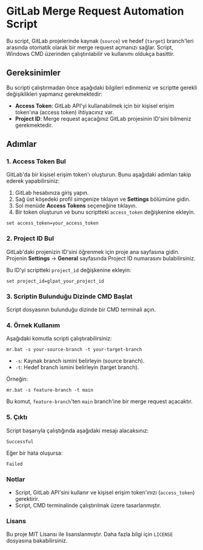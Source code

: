 # GitLab Merge Request Automation Script

Bu script, GitLab projelerinde kaynak (`source`) ve hedef (`target`) branch'leri arasında otomatik olarak bir merge request açmanızı sağlar. Script, Windows CMD üzerinden çalıştırılabilir ve kullanımı oldukça basittir.

## Gereksinimler

Bu scripti çalıştırmadan önce aşağıdaki bilgileri edinmeniz ve scriptte gerekli değişiklikleri yapmanız gerekmektedir:

- **Access Token**: GitLab API'yi kullanabilmek için bir kişisel erişim token'ına (access token) ihtiyacınız var.
- **Project ID**: Merge request açacağınız GitLab projesinin ID'sini bilmeniz gerekmektedir.

## Adımlar

### 1. Access Token Bul
GitLab'da bir kişisel erişim token'ı oluşturun. Bunu aşağıdaki adımları takip ederek yapabilirsiniz:

1. GitLab hesabınıza giriş yapın.
2. Sağ üst köşedeki profil simgenize tıklayın ve **Settings** bölümüne gidin.
3. Sol menüde **Access Tokens** seçeneğine tıklayın.
4. Bir token oluşturun ve bunu scriptteki `access_token` değişkenine ekleyin.

```batch
set access_token=your_access_token
```

### 2. Project ID Bul
GitLab'daki projenizin ID'sini öğrenmek için proje ana sayfasına gidin. Projenin **Settings** -> **General** sayfasında Project ID numarasını bulabilirsiniz.

Bu ID'yi scriptteki `project_id` değişkenine ekleyin:
```
set project_id=glpat_your_project_id
```

### 3. Scriptin Bulunduğu Dizinde CMD Başlat
Script dosyasının bulunduğu dizinde bir CMD terminali açın. 


### 4. Örnek Kullanım
Aşağıdaki komutla scripti çalıştırabilirsiniz:
```batch
mr.bat -s your-source-branch -t your-target-branch
```

- `-s`: Kaynak branch ismini belirleyin (source branch).
- `-t`: Hedef branch ismini belirleyin (target branch).

Örneğin:
```batch
mr.bat -s feature-branch -t main
```

Bu komut, `feature-branch`'ten `main` branch'ine bir merge request açacaktır.

### 5. Çıktı
Script başarıyla çalıştığında aşağıdaki mesajı alacaksınız:
```
Successful
```

Eğer bir hata oluşursa:
```
Failed
```

### Notlar
- Script, GitLab API'sini kullanır ve kişisel erişim token'ınızı (`access_token`) gerektirir.
- Script, CMD terminalinde çalıştırılmak üzere tasarlanmıştır.

### Lisans
Bu proje MIT Lisansı ile lisanslanmıştır. Daha fazla bilgi için `LICENSE` dosyasına bakabilirsiniz.
